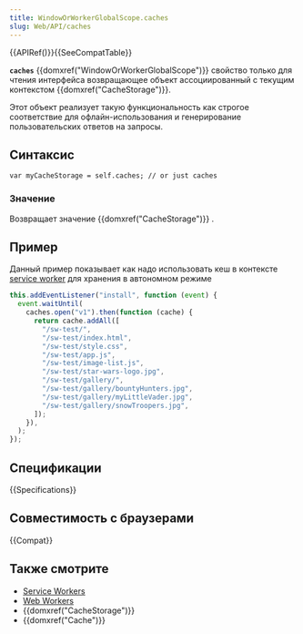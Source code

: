 ```yaml
---
title: WindowOrWorkerGlobalScope.caches
slug: Web/API/caches
---
```


{{APIRef()}}{{SeeCompatTable}}

**`caches`** {{domxref("WindowOrWorkerGlobalScope")}} свойство только для чтения интерфейса возвращающее объект ассоциированный с текущим контекстом {{domxref("CacheStorage")}}.

Этот объект реализует такую функциональность как строгое соответствие для офлайн-использования и генерирование пользовательских ответов на запросы.

## Синтаксис

```
var myCacheStorage = self.caches; // or just caches
```

### Значение

Возвращает значение {{domxref("CacheStorage")}} .

## Пример

Данный пример показывает как надо использовать кеш в контексте [service worker](/ru/docs/Web/API/Service_Worker_API) для хранения в автономном режиме

```js
this.addEventListener("install", function (event) {
  event.waitUntil(
    caches.open("v1").then(function (cache) {
      return cache.addAll([
        "/sw-test/",
        "/sw-test/index.html",
        "/sw-test/style.css",
        "/sw-test/app.js",
        "/sw-test/image-list.js",
        "/sw-test/star-wars-logo.jpg",
        "/sw-test/gallery/",
        "/sw-test/gallery/bountyHunters.jpg",
        "/sw-test/gallery/myLittleVader.jpg",
        "/sw-test/gallery/snowTroopers.jpg",
      ]);
    }),
  );
});
```

## Спецификации

{{Specifications}}

## Совместимость с браузерами

{{Compat}}

## Также смотрите

- [Service Workers](/ru/docs/Web/API/ServiceWorker_API)
- [Web Workers](/ru/docs/Web/API/Web_Workers_API)
- {{domxref("CacheStorage")}}
- {{domxref("Cache")}}
